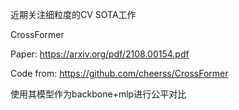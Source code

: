 近期关注细粒度的CV SOTA工作


CrossFormer

Paper: 
https://arxiv.org/pdf/2108.00154.pdf


Code from:
https://github.com/cheerss/CrossFormer


使用其模型作为backbone+mlp进行公平对比
